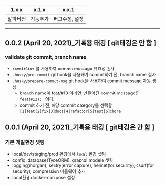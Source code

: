| 1.x.x    | x.1.x    | x.x.1          |
| -------- | -------- | -------------- |
| 알파버전 | 기능추가 | 버그수정, 설정 |

---

## 0.0.2 (April 20, 2021)\_기록용 태깅 [ git태깅은 안 함 ]

### validate git commit, branch name

- `commitlint` 를 사용하여 commit message 유효성 검사
- `.husky/pre-commit` git hook을 사용하여 commit하기 전, branch name 검사
- `.husky/prepare-commit-msg` git hook을 사용하여 commit message 자동 생성
  - branch name이 feat/#13 이라면, 만들어진 commit message은 `feat(#13): ` 이다.
  - commit 하기 전, 해당 commit category를 선택함 `[1]feat[2]fix[3]docs[4]refactor[5]test[6]chore`

## 0.0.1 (April 20, 2021)\_기록용 태깅 [ git태깅은 안 함 ]

### 기본 개발환경 셋팅

- local/dev/staging/prod 환경에서 `local` 환경 셋팅
- config, database(TypeORM), graphql modele 셋팅
- logging(morgan), sentry(error capture), helmet(for security), csurf(for security), compression 미들웨어 추가
- local환경 docker-compose 설정
